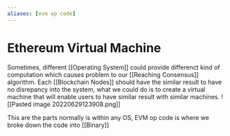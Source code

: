 ```yaml
---
aliases: [evm op code]
---
```


# Ethereum Virtual Machine
Sometimes, different [[Operating System]] could provide differenct kind of computation which causes problem to our [[Reaching Consensus]] algorithm. Each [[Blockchain Nodes]] should have the similar result to have no disrepancy into the system, what we could do is to create a virtual machine that will enable users to have similar result with similar machines. 
![[Pasted image 20220629123908.png]]

This are the parts normally is within any OS, EVM op code is where we broke down the code into [[Binary]]